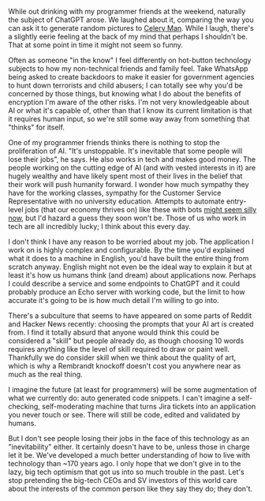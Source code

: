 While out drinking with my programmer friends at the weekend, naturally the subject of ChatGPT arose. We laughed about it, comparing the way you can ask it to generate random pictures to [Celery Man](https://www.youtube.com/watch?v=a8K6QUPmv8Q). While I laugh, there's a slightly eerie feeling at the back of my mind that perhaps I shouldn't be. That at some point in time it might not seem so funny.

Often as someone "in the know" I feel differently on hot-button technology subjects to how my non-technical friends and family feel. Take WhatsApp being asked to create backdoors to make it easier for government agencies to hunt down terrorists and child abusers; I can totally see why you'd be concerned by those things, but knowing what I do about the benefits of encryption I'm aware of the other risks. I'm not very knowledgeable about AI or what it's capable of, other than that I know its current limitation is that it requires human input, so we're still some way away from something that "thinks" for itself.

One of my programmer friends thinks there is nothing to stop the proliferation of AI. "It's unstoppable. It's inevitable that some people will lose their jobs", he says. He also works in tech and makes good money. The people working on the cutting edge of AI (and with vested interests in it) are hugely wealthy and have likely spent most of their lives in the belief that their work will push humanity forward. I wonder how much sympathy they have for the working classes, sympathy for the Customer Service Representative with no university education. Attempts to automate entry-level jobs (that our economy thrives on) like these with bots [might seem silly now](https://twitter.com/guntrip/status/1640694869785030657?s=20), but I'd hazard a guess they soon won't be. Those of us who work in tech are all incredibly lucky; I think about this every day.

I don't think I have any reason to be worried about my job. The application I work on is highly complex and configurable. By the time you'd explained what it does to a machine in English, you'd have built the entire thing from scratch anyway. English might not even be the ideal way to explain it but at least it's how us humans think (and dream) about applications now. Perhaps I could describe a service and some endpoints to ChatGPT and it could probably produce an Echo server with working code, but the limit to how accurate it's going to be is how much detail I'm willing to go into.

There's a subculture that seems to have appeared on some parts of Reddit and Hacker News recently: choosing the prompts that your AI art is created from. I find it totally absurd that anyone would think this could be considered a "skill" but people already do, as though choosing 10 words requires anything like the level of skill required to draw or paint well. Thankfully we do consider skill when we think about the quality of art, which is why a Rembrandt knockoff doesn't cost you anywhere near as much as the real thing.

I imagine the future (at least for programmers) will be some augmentation of what we currently do: auto generated code snippets. I can't imagine a self-checking, self-moderating machine that turns Jira tickets into an application you never touch or see. There will still be code, edited and validated by humans.

But I don't see people losing their jobs in the face of this technology as an "inevitability" either. It certainly doesn't have to be, unless those in charge let it be. We've developed a much better understanding of how to live with technology than ~170 years ago. I only hope that we don't give in to the lazy, big tech optimism that got us into so much trouble in the past. Let's stop pretending the big-tech CEOs and SV investors of this world care about the interests of the common person like they say they do; they don't.